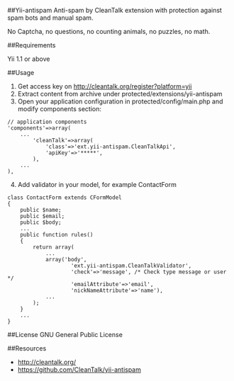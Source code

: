 ##Yii-antispam
Anti-spam by CleanTalk extension with protection against spam bots and manual spam.

No Captcha, no questions, no counting animals, no puzzles, no math.

##Requirements

Yii 1.1 or above

##Usage

1) Get access key on http://cleantalk.org/register?platform=yii
2) Extract content from archive under protected/extensions/yii-antispam 
3) Open your application configuration in protected/config/main.php and modify components section:
~~~
// application components
'components'=>array(
    ...
        'cleanTalk'=>array(
            'class'=>'ext.yii-antispam.CleanTalkApi',
            'apiKey'=>'*****',
        ),
    ...
),
~~~
4) Add validator in your model, for example ContactForm
~~~
class ContactForm extends CFormModel
{
    public $name;
    public $email;
    public $body;
    ...
    public function rules()
    {
        return array(
            ...
            array('body', 
                    'ext.yii-antispam.CleanTalkValidator', 
                    'check'=>'message', /* Check type message or user */
                    'emailAttribute'=>'email',  
                    'nickNameAttribute'=>'name'),
            ...
        );
    }
    ...
}
~~~

##License
GNU General Public License

##Resources

 * http://cleantalk.org/
 * https://github.com/CleanTalk/yii-antispam

